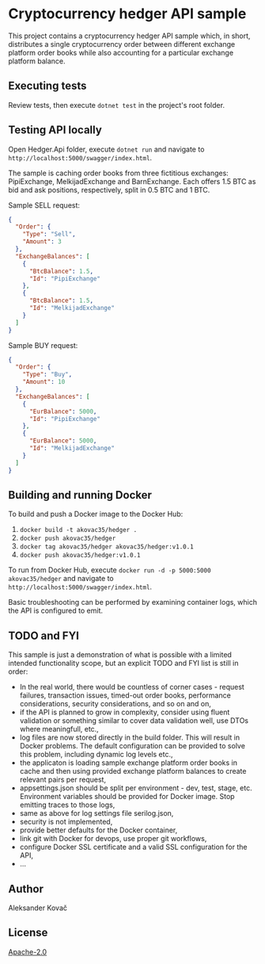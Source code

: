 # Cryptocurrency hedger API sample

This project contains a cryptocurrency hedger API sample which, in short, distributes a single cryptocurrency order between different exchange platform order books while also accounting for a particular exchange platform balance.

## Executing tests

Review tests, then execute ```dotnet test``` in the project's root folder.

## Testing API locally

Open Hedger.Api folder, execute ```dotnet run``` and navigate to `http://localhost:5000/swagger/index.html`.

The sample is caching order books from three fictitious exchanges: PipiExchange, MelkijadExchange and BarnExchange. Each offers 1.5 BTC as bid and ask positions, respectively, split in 0.5 BTC and 1 BTC.

Sample SELL request:

```json
{
  "Order": {
    "Type": "Sell",
    "Amount": 3
  },
  "ExchangeBalances": [
    {
      "BtcBalance": 1.5,
      "Id": "PipiExchange"
    },
	{
      "BtcBalance": 1.5,
      "Id": "MelkijadExchange"
    }
  ]
}
```

Sample BUY request:

```json
{
  "Order": {
    "Type": "Buy",
    "Amount": 10
  },
  "ExchangeBalances": [
    {
      "EurBalance": 5000,
      "Id": "PipiExchange"
    },
	{
      "EurBalance": 5000,
      "Id": "MelkijadExchange"
    }
  ]
}
```

## Building and running Docker

To build and push a Docker image to the Docker Hub:

1) `docker build -t akovac35/hedger .`
2) `docker push akovac35/hedger`
3) `docker tag akovac35/hedger akovac35/hedger:v1.0.1`
4) `docker push akovac35/hedger:v1.0.1`

To run from Docker Hub, execute `docker run -d -p 5000:5000 akovac35/hedger` and navigate to `http://localhost:5000/swagger/index.html`.

Basic troubleshooting can be performed by examining container logs, which the API is configured to emit.

## TODO and FYI

This sample is just a demonstration of what is possible with a limited intended functionality scope, but an explicit TODO and FYI list is still in order:

* In the real world, there would be countless of corner cases - request failures, transaction issues, timed-out order books, performance considerations, security considerations, and so on and on,
* if the API is planned to grow in complexity, consider using fluent validation or something similar to cover data validation well, use DTOs where meaningfull, etc.,
* log files are now stored directly in the build folder. This will result in Docker problems. The default configuration can be provided to solve this problem, including dynamic log levels etc.,
* the applicaton is loading sample exchange platform order books in cache and then using provided exchange platform balances to create relevant pairs per request,
* appsettings.json should be split per environment - dev, test, stage, etc. Environment variables should be provided for Docker image. Stop emitting traces to those logs,
* same as above for log settings file serilog.json,
* security is not implemented,
* provide better defaults for the Docker container,
* link git with Docker for devops, use proper git workflows,
* configure Docker SSL certificate and a valid SSL configuration for the API,
* ...

## Author

Aleksander Kovač

## License
[Apache-2.0](LICENSE)
